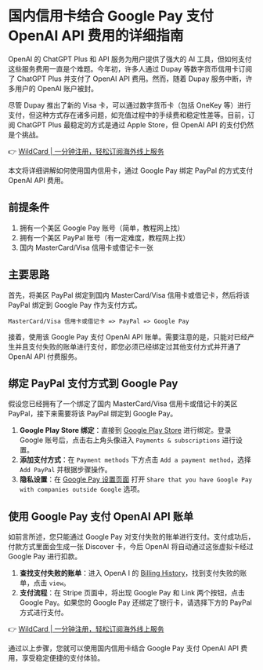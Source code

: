 # 国内信用卡结合 Google Pay 支付 OpenAI API 费用的详细指南

OpenAI 的 ChatGPT Plus 和 API 服务为用户提供了强大的 AI 工具，但如何支付这些服务费用一直是个难题。今年初，许多人通过 Dupay 等数字货币信用卡订阅了 ChatGPT Plus 并支付了 OpenAI API 费用。然而，随着 Dupay 服务中断，许多用户的 OpenAI 账户被封。

尽管 Dupay 推出了新的 Visa 卡，可以通过数字货币卡（包括 OneKey 等）进行支付，但这种方式存在诸多问题，如充值过程中的手续费和稳定性差等。目前，订阅 ChatGPT Plus 最稳定的方式是通过 Apple Store，但 OpenAI API 的支付仍然是个挑战。

👉 [WildCard | 一分钟注册，轻松订阅海外线上服务](https://bbtdd.com/WildCard)

本文将详细讲解如何使用国内信用卡，通过 Google Pay 绑定 PayPal 的方式支付 OpenAI API 费用。

## 前提条件

1. 拥有一个美区 Google Pay 账号（简单，教程网上找）
2. 拥有一个美区 PayPal 账号（有一定难度，教程网上找）
3. 国内 MasterCard/Visa 信用卡或借记卡一张

## 主要思路

首先，将美区 PayPal 绑定到国内 MasterCard/Visa 信用卡或借记卡，然后将该 PayPal 绑定到 Google Pay 作为支付方式。

`MasterCard/Visa 信用卡或借记卡 => PayPal => Google Pay`

接着，使用该 Google Pay 支付 OpenAI API 账单。需要注意的是，只能对已经产生并且支付失败的账单进行支付，即您必须已经绑定过其他支付方式并开通了 OpenAI API 付费服务。

## 绑定 PayPal 支付方式到 Google Pay

假设您已经拥有了一个绑定了国内 MasterCard/Visa 信用卡或借记卡的美区 PayPal，接下来需要将该 PayPal 绑定到 Google Pay。

1. **Google Play Store 绑定**：直接到 [Google Play Store](https://play.google.com/store/apps?hl=en_US&gl=US) 进行绑定。登录 Google 账号后，点击右上角头像进入 `Payments & subscriptions` 进行设置。
2. **添加支付方式**：在 `Payment methods` 下方点击 `Add a payment method`，选择 `Add PayPal` 并根据步骤操作。
3. **隐私设置**：在 [Google Pay 设置页面](https://payments.google.com/gp/w/u/0/home/settings) 打开 `Share that you have Google Pay with companies outside Google` 选项。

## 使用 Google Pay 支付 OpenAI API 账单

如前言所述，您只能通过 Google Pay 对支付失败的账单进行支付。支付成功后，付款方式里面会生成一张 Discover 卡，今后 OpenAI 将自动通过这张虚拟卡经过 Google Pay 进行扣款。

1. **查找支付失败的账单**：进入 OpenA I 的 [Billing History](https://platform.openai.com/account/billing/history)，找到支付失败的账单，点击 `view`。
2. **支付流程**：在 Stripe 页面中，将出现 Google Pay 和 Link 两个按钮，点击 Google Pay。如果您的 Google Pay 还绑定了银行卡，请选择下方的 PayPal 方式进行支付。

👉 [WildCard | 一分钟注册，轻松订阅海外线上服务](https://bbtdd.com/WildCard)

通过以上步骤，您就可以使用国内信用卡结合 Google Pay 支付 OpenAI API 费用，享受稳定便捷的支付体验。